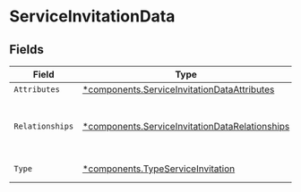 # ServiceInvitationData


## Fields

| Field                                                                                                           | Type                                                                                                            | Required                                                                                                        | Description                                                                                                     |
| --------------------------------------------------------------------------------------------------------------- | --------------------------------------------------------------------------------------------------------------- | --------------------------------------------------------------------------------------------------------------- | --------------------------------------------------------------------------------------------------------------- |
| `Attributes`                                                                                                    | [*components.ServiceInvitationDataAttributes](../../models/components/serviceinvitationdataattributes.md)       | :heavy_minus_sign:                                                                                              | N/A                                                                                                             |
| `Relationships`                                                                                                 | [*components.ServiceInvitationDataRelationships](../../models/components/serviceinvitationdatarelationships.md) | :heavy_minus_sign:                                                                                              | Service the accepting user will have access to.                                                                 |
| `Type`                                                                                                          | [*components.TypeServiceInvitation](../../models/components/typeserviceinvitation.md)                           | :heavy_minus_sign:                                                                                              | Resource type                                                                                                   |